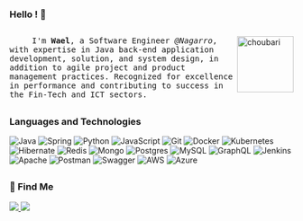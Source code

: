 ### Hello ! 👋

##

<img alt="choubari" align="right" src="https://media.tenor.com/bQCHJwgCNuMAAAAM/kitten-cat.gif" width="100">
<samp><p align=”justify” style="text-indent:40px;"> I'm <b>Wael</b>, a Software Engineer <i>@Nagarro</i>, with expertise in Java back-end application development, solution, and system design, in addition to agile project and product management practices. Recognized for excellence in performance and contributing to success in the Fin-Tech and ICT sectors.</p></samp>

##

### **Languages and Technologies**
![Java](https://img.shields.io/badge/Java-ED8B00?style=flat&logo=openjdk&logoColor=white)
![Spring](https://img.shields.io/badge/Spring-6DB33F?style=flat&logo=spring&logoColor=white)
![Python](https://img.shields.io/badge/Python%20-%233776AB.svg?&style=flat&logo=Python&logoColor=white)
![JavaScript](https://img.shields.io/badge/Javascript%20-%23323330.svg?&style=flat&logo=javascript&logoColor=%23F7DF1E)
![Git](https://img.shields.io/badge/Git%20-%23F05033.svg?&style=flat&logo=git&logoColor=white)
![Docker](https://img.shields.io/badge/Docker%20-%231c90ed.svg?&style=flat&logo=docker&logoColor=white)
![Kubernetes](https://img.shields.io/badge/kubernetes-%23326ce5.svg?style=flat&logo=kubernetes&logoColor=white)
![Hibernate](https://img.shields.io/badge/Hibernate-59666C?flate&logo=Hibernate&logoColor=white)
![Redis](https://img.shields.io/badge/Redis-%23d12b1f.svg?style=flat&logo=redis&logoColor=white)
![Mongo](https://img.shields.io/badge/MongoDB-%23f7f7f7.svg?style=flat&logo=mongodb&logoColor=%23429543)
![Postgres](https://img.shields.io/badge/PostgreSQL-%23316192.svg?style=flat&logo=postgresql&logoColor=white)
![MySQL](https://img.shields.io/badge/MySQL-%23005a83.svg?style=flat&logo=mysql&logoColor=white)
![GraphQL](https://img.shields.io/badge/-GraphQL-E10098?style=flat&logo=graphql&logoColor=white)
![Jenkins](https://img.shields.io/badge/jenkins-%232C5263.svg?style=falt&logo=jenkins&logoColor=white)
![Apache](https://img.shields.io/badge/apache-%23D42029.svg?style=flat&logo=apache&logoColor=white)
![Postman](https://img.shields.io/badge/Postman-FF6C37?style=flat&logo=postman&logoColor=white)
![Swagger](https://img.shields.io/badge/-Swagger-%23Clojure?style=flat&logo=swagger&logoColor=white)
![AWS](https://img.shields.io/badge/Amazon_AWS-232F3E?style=flat&logo=amazon-aws&logoColor=white)
![Azure](https://img.shields.io/badge/Microsoft_Azure-0089D6?style=flat&logo=microsoft-azure&logoColor=white)

##

### 💬 Find Me
<a href="https://www.linkedin.com/in/wael-hassan-823906145/"><image src="https://img.shields.io/badge/LinkedIn-%230059ef.svg?style=flat&logo=linkedin&logoColor=white">
</a>
<a href="mailto:waelhassan.mu.dev@gmail.com"><image src="https://img.shields.io/badge/Gmail-%2339c7f3.svg?style=flat&logo=gmail&logoColor=white">
</a>
